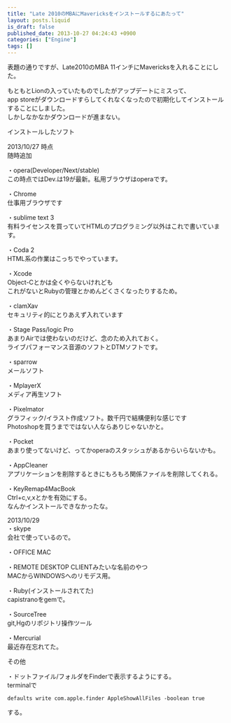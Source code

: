 ```yaml
---
title: "Late 2010のMBAにMavericksをインストールするにあたって"
layout: posts.liquid
is_draft: false
published_date: 2013-10-27 04:24:43 +0900
categories: ["Engine"]
tags: []
---
```


表題の通りですが、Late2010のMBA 11インチにMavericksを入れることにした。

もともとLionの入っていたものでしたがアップデートにミスって、  
app storeがダウンロードすらしてくれなくなったので初期化してインストールすることにしました。  
しかしなかなかダウンロードが進まない。

インストールしたソフト

2013/10/27 時点  
随時追加

・opera(Developer/Next/stable)  
この時点ではDev.は19が最新。私用ブラウザはoperaです。

・Chrome  
仕事用ブラウザです

・sublime text 3  
有料ライセンスを買っていてHTMLのプログラミング以外はこれで書いています。

・Coda 2  
HTML系の作業はこっちでやっています。

・Xcode  
Object-Cとかは全くやらないけれども  
これがないとRubyの管理とかめんどくさくなったりするため。

・clamXav  
セキュリティ的にとりあえず入れています

・Stage Pass/logic Pro  
あまりAirでは使わないのだけど、念のため入れておく。  
ライブパフォーマンス音源のソフトとDTMソフトです。

・sparrow  
メールソフト

・MplayerX  
メディア再生ソフト

・Pixelmator  
グラフィック/イラスト作成ソフト。数千円で結構便利な感じです  
Photoshopを買うまでではない人ならありじゃないかと。

・Pocket  
あまり使ってないけど、ってかoperaのスタッシュがあるからいらないかも。

・AppCleaner  
アプリケーションを削除するときにもろもろ関係ファイルを削除してくれる。

・KeyRemap4MacBook  
Ctrl+c,v,xとかを有効にする。  
なんかインストールできなかったな。

2013/10/29  
・skype  
会社で使っているので。

・OFFICE MAC

・REMOTE DESKTOP CLIENTみたいな名前のやつ  
MACからWINDOWSへのリモデス用。

・Ruby(インストールされてた)  
capistranoをgemで。

・SourceTree  
git,Hgのリポジトリ操作ツール

・Mercurial  
最近存在忘れてた。

その他

・ドットファイル/フォルダをFinderで表示するようにする。  
terminalで

    defaults write com.apple.finder AppleShowAllFiles -boolean true

する。


